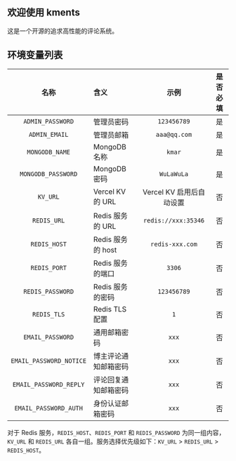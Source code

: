 ## 欢迎使用 kments

这是一个开源的追求高性能的评论系统。

## 环境变量列表

|           名称            | 含义              |         示例          | 是否必填 |
|:-----------------------:|:----------------|:-------------------:|:----:|
|    `ADMIN_PASSWORD`     | 管理员密码           |     `123456789`     |  是   |
|      `ADMIN_EMAIL`      | 管理员邮箱           |    `aaa@qq.com`     |  是   |
|     `MONGODB_NAME`      | MongoDB 名称      |       `kmar`        |  是   |
|   `MONGODB_PASSWORD`    | MongoDB 密码      |     `WuLaWuLa`      |  是   |
|        `KV_URL`         | Vercel KV 的 URL |  Vercel KV 启用后自动设置  |  否   |
|       `REDIS_URL`       | Redis 服务的 URL   | `redis://xxx:35346` |  否   |
|      `REDIS_HOST`       | Redis 服务的 host  |   `redis-xxx.com`   |  否   |
|      `REDIS_PORT`       | Redis 服务的端口     |       `3306`        |  否   |
|    `REDIS_PASSWORD`     | Redis 服务的密码     |     `123456789`     |  否   |
|       `REDIS_TLS`       | Redis TLS 配置    |         `1`         |  否   |
|    `EMAIL_PASSWORD`     | 通用邮箱密码          |        `xxx`        |  否   |
| `EMAIL_PASSWORD_NOTICE` | 博主评论通知邮箱密码      |        `xxx`        |  否   |
| `EMAIL_PASSWORD_REPLY`  | 评论回复通知邮箱密码      |        `xxx`        |  否   |
|  `EMAIL_PASSWORD_AUTH`  | 身份认证邮箱密码        |        `xxx`        |  否   |

对于 Redis 服务，`REDIS_HOST`、`REDIS_PORT` 和 `REDIS_PASSWORD` 为同一组内容，`KV_URL` 和 `REDIS_URL` 各自一组。服务选择优先级如下：`KV_URL` > `REDIS_URL` > `REDIS_HOST`。
